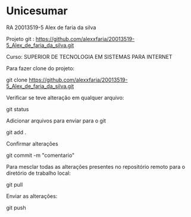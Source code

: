 # Unicesumar

RA 20013519-5   Alex de faria da silva

Projeto git : https://github.com/alexxfaria/20013519-5_Alex_de_faria_da_silva.git    

Curso: SUPERIOR DE TECNOLOGIA EM SISTEMAS PARA INTERNET

Para fazer clone do projeto:

git clone https://github.com/alexxfaria/20013519-5_Alex_de_faria_da_silva.git 

Verificar se teve alteração em qualquer arquivo:

git status

Adicionar arquivos para enviar para o git

git add .

Confirmar alterações

git commit -m "comentario"

Para mesclar todas as alterações presentes no repositório remoto para o diretório de trabalho local:

git pull

Enviar as alterações:

git push